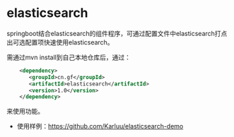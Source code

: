 # elasticsearch
springboot结合elasticsearch的组件程序，可通过配置文件中elasticsearch打点出可选配置项快速使用elasticsearch。

需通过mvn install到自己本地仓库后，通过：

```xml
    <dependency>
       <groupId>cn.gf</groupId>
       <artifactId>elasticsearch</artifactId>
       <version>1.0</version>
    </dependency>
```
来使用功能。

- 使用样例：https://github.com/Karluu/elasticsearch-demo